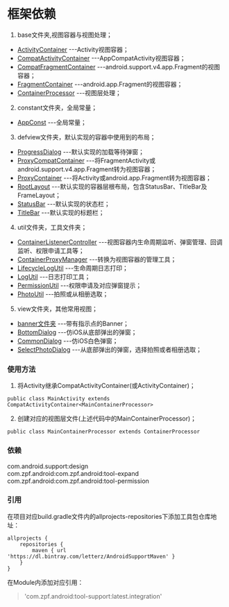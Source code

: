 框架依赖
=========
1. base文件夹,视图容器与视图处理；
* [ActivityContainer](src/main/java/com/zpf/support/base/ActivityContainer.java)
---Activity视图容器；
* [CompatActivityContainer](src/main/java/com/zpf/support/base/CompatActivityContainer.java)
---AppCompatActivity视图容器；
* [CompatFragmentContainer](src/main/java/com/zpf/support/base/CompatFragmentContainer.java)
---android.support.v4.app.Fragment的视图容器；
* [FragmentContainer](src/main/java/com/zpf/support/base/FragmentContainer.java)
---android.app.Fragment的视图容器；
* [ContainerProcessor](src/main/java/com/zpf/support/base/ContainerProcessor.java)
---视图层处理；
2. constant文件夹，全局常量；
* [AppConst](src/main/java/com/zpf/support/constant/AppConst.java)
---全局常量；
3. defview文件夹，默认实现的容器中使用到的布局；
* [ProgressDialog](src/main/java/com/zpf/support/defview/ProgressDialog.java)
---默认实现的加载等待弹窗；
* [ProxyCompatContainer](src/main/java/com/zpf/support/defview/ProxyCompatContainer.java)
---将FragmentActivity或android.support.v4.app.Fragment转为视图容器；
* [ProxyContainer](src/main/java/com/zpf/support/defview/ProxyContainer.java)
---将Activity或android.app.Fragment转为视图容器；
* [RootLayout](src/main/java/com/zpf/support/defview/RootLayout.java)
---默认实现的容器层根布局，包含StatusBar、TitleBar及FrameLayout；
* [StatusBar](src/main/java/com/zpf/support/defview/StatusBar.java)
---默认实现的状态栏；
* [TitleBar](src/main/java/com/zpf/support/defview/TitleBar.java)
---默认实现的标题栏；
4. util文件夹，工具文件夹；
* [ContainerListenerController](src/main/java/com/zpf/support/util/ContainerListenerController.java)
---视图容器内生命周期监听、弹窗管理、回调监听、权限申请工具等；
* [ContainerProxyManager](src/main/java/com/zpf/support/util/ContainerProxyManager.java)
---转换为视图容器的管理工具；
* [LifecycleLogUtil](src/main/java/com/zpf/support/util/LifecycleLogUtil.java)
---生命周期日志打印；
* [LogUtil](src/main/java/com/zpf/support/util/LogUtil.java)
---日志打印工具；
* [PermissionUtil](src/main/java/com/zpf/support/util/PermissionUtil.java)
---权限申请及对应弹窗提示；
* [PhotoUtil](src/main/java/com/zpf/support/util/PhotoUtil.java)
---拍照或从相册选取；
5. view文件夹，其他常用视图；
* [banner文件夹](src/main/java/com/zpf/support/view/banner)
---带有指示点的Banner；
* [BottomDialog](src/main/java/com/zpf/support/view/BottomDialog.java)
---仿iOS从底部弹出的弹窗；
* [CommonDialog](src/main/java/com/zpf/support/view/CommonDialog.java)
---仿iOS白色弹窗；
* [SelectPhotoDialog](src/main/java/com/zpf/support/view/SelectPhotoDialog.java)
---从底部弹出的弹窗，选择拍照或者相册选取；
### 使用方法
1. 将Activity继承CompatActivityContainer(或ActivityContainer)；
``````
public class MainActivity extends CompatActivityContainer<MainContainerProcessor>
``````
2. 创建对应的视图层文件(上述代码中的MainContainerProcessor)；
``````
public class MainContainerProcessor extends ContainerProcessor
``````
### 依赖
com.android.support:design<br>
com.zpf.android:com.zpf.android:tool-expand<br>
com.zpf.android:com.zpf.android:tool-permission<br>
### 引用
在项目对应build.gradle文件内的allprojects-repositories下添加工具包仓库地址：
``````
allprojects {
    repositories {
        maven { url 'https://dl.bintray.com/letterz/AndroidSupportMaven' }
    }
}
``````
在Module内添加对应引用：
>'com.zpf.android:tool-support:latest.integration'